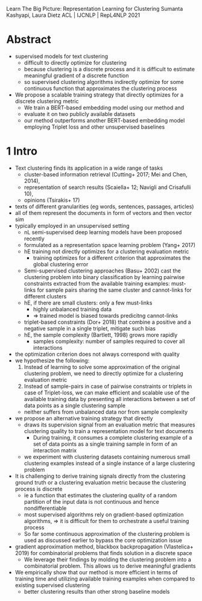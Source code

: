 Learn The Big Picture: Representation Learning for Clustering
Sumanta Kashyapi, Laura Dietz
ACL | IJCNLP | RepL4NLP 2021

# Abstract

* supervised models for text clustering
  * difficult to directly optimize for clustering
  * because clustering is a discrete process and it is
    difficult to estimate meaningful gradient of a discrete function
  * so supervised clustering algorithms indirectly optimize for some continuous
    function that approximates the clustering process
* We propose a scalable training strategy that
  directly optimizes for a discrete clustering metric
  * We train a BERT-based embedding model using our method and
  * evaluate it on two publicly available datasets
  * our method outperforms another BERT-based embedding model employing Triplet
    loss and other unsupervised baselines

# 1 Intro

* Text clustering finds its application in a wide range of tasks
  * cluster-based information retrieval (Cutting+ 2017; Mei and Chen, 2014),
  * representation of search results (Scaiella+ 12; Navigli and Crisafulli 10),
  * opinions (Tsirakis+ 17)
* texts of different granularities (eg words, sentences, passages, articles)
* all of them represent the documents in form of vectors and then vector sim
* typically employed in an unsupervised setting
  * nL semi-supervised deep learning models have been proposed recently
  * formulated as a representation space learning problem (Yang+ 2017)
  * hE training not directly optimizes for a clustering evaluation metric
    * training optimizes for a different criterion that approximates the global
      clustering error
  * Semi-supervised clustering approaches (Basu+ 2002) cast the clustering
    problem into binary classification by learning pairwise constraints
    extracted from the available training examples: must-links for sample pairs
    sharing the same cluster and cannot-links for different clusters
  * hE, if there are small clusters: only a few must-links
    * highly unbalanced training data
    * => trained model is biased towards predicitng cannot-links
  * triplet-based constraints (Dor+ 2018) that combine
    a positive and a negative sample in a single triplet, mitigate such bias
  * hE, the sample complexity (Bartlett, 1998) grows more rapidly
    * samples complexity: number of samples required to cover all interactions
* the optimization criterion does not always correspond with quality
* we hypothesize the following:
  1. Instead of learning to solve some approximation of the original clustering
     problem, we need to directly optimize for a clustering evaluation metric
  2. Instead of sample-pairs in case of pairwise constraints or triplets in
     case of Triplet-loss, we can
     make efficient and scalable use of the available training data by
     presenting all interactions between a set of data points
     as a single clustering sample
    * neither suffers from unbalanced data nor from sample complexity
* we propose an alternative training strategy that directly
  * draws its supervision signal from an evaluation metric that measures
    clustering quality to train a representation model for text documents
    * During training, it consumes a complete clustering example of a set of
      data points as a single training sample in form of an interaction matrix
  * we experiment with clustering datasets containing numerous small clustering
    examples instead of a single instance of a large clustering problem
* It is challenging to derive training signals directly from the clustering
  ground truth or a clustering evaluation metric because the clustering process
  is discrete
  * ie a function that estimates the clustering quality of a random partition
    of the input data is not continuous and hence nondifferentiable
  * most supervised algorithms rely on gradient-based optimization algorithms,
    => it is difficult for them to orchestrate a useful training process
  * So far some continuous approximation of the clustering problem is used as
    discussed earlier to bypass the core optimization issue
* gradient approximation method, blackbox backpropagation (Vlastelica+ 2019)
  for combinatorial problems that finds solution in a discrete space
  * We leverage their findings by molding the clustering problem into a
    combinatorial problem.  This allows us to derive meaningful gradients
* We empirically show that
  our method is more efficient in terms of training time and utilizing
  available training examples when compared to existing supervised clustering
  * better clustering results than other strong baseline models
